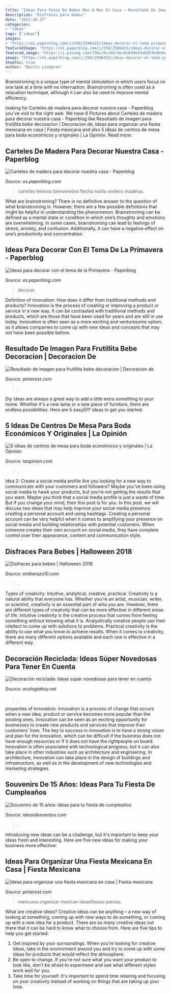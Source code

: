 ```yaml
---
title: "Ideas Para Fotos De Bebes Mes A Mes En Casa ~ Resultado De Imagen Para Frutillita Bebe Decoracion"
description: "Disfraces para bebes"
date: "2023-10-27"
categories:
- "ideas"
tags: ["ideas"]
images:
- "https://m1.paperblog.com/i/250/2506415/ideas-decorar-el-tema-primavera-L-S3I1kv.jpeg"
featuredImage: "https://m1.paperblog.com/i/250/2506415/ideas-decorar-el-tema-primavera-L-S3I1kv.jpeg"
featured_image: "https://i.pinimg.com/736x/0c/b9/9e/0cb99e43e6d53bd6944caa9748998ebc--mexican-party-decorations-parties-decorations.jpg"
image: "https://m1.paperblog.com/i/250/2506415/ideas-decorar-el-tema-primavera-L-S3I1kv.jpeg"
ShowToc: true
author: "Destin Lindgren"
---
```



Brainstroming is a unique type of mental stimulation in which users focus on one task at a time with no interruption. Brainstroming is often used as a relaxation technique, although it can also be used to improve mental efficiency.

	

		
looking for Carteles de madera para decorar nuestra casa - Paperblog you've visit to the right web. We have 8 Pictures about Carteles de madera para decorar nuestra casa - Paperblog like Resultado de imagen para frutillita bebe decoracion | Decoracion de, Ideas para organizar una fiesta mexicana en casa | Fiesta mexicana and also 5 ideas de centros de mesa para boda económicos y originales | La Opinión. Read more:
		
    
## Carteles De Madera Para Decorar Nuestra Casa - Paperblog

<img loading=lazy src="https://m1.paperblog.com/i/382/3820443/carteles-madera-decorar-nuestra-casa-L-S2_WNx.jpeg" onerror="this.onerror=null;this.src='https://tse4.mm.bing.net/th?id=OIP.EfVk6vyiSz2K80Kvy-cqSwHaGm&amp;pid=15.1';" alt="Carteles de madera para decorar nuestra casa - Paperblog">

_Source: es.paperblog.com_

>carteles letreros bienvenidos flecha malila ondeco maderas. 

	

What are brainstroming?
There is no definitive answer to the question of what brainstroming is. However, there are a few possible definitions that might be helpful in understanding the phenomenon. Brainstroming can be defined as a mental state or condition in which one’s thoughts and emotions are overwhelming. In some cases, brainstroming can lead to feelings of stress, anxiety, and confusion. Additionally, it can have a negative effect on one’s productivity and concentration.

    
## Ideas Para Decorar Con El Tema De La Primavera - Paperblog

<img loading=lazy src="https://m1.paperblog.com/i/250/2506415/ideas-decorar-el-tema-primavera-L-S3I1kv.jpeg" onerror="this.onerror=null;this.src='https://tse2.mm.bing.net/th?id=OIP.m9IR08l5jFKekHP0kmiL_QHaKX&amp;pid=15.1';" alt="Ideas para decorar con el tema de la Primavera - Paperblog">

_Source: es.paperblog.com_

>decorar. 

	

Definition of innovation: How does it differ from traditional methods and products?
Innovation is the process of creating or improving a product or service in a new way. It can be contrasted with traditional methods and products, which are those that have been used for years and are still in use today. Innovation is often seen as a more exciting and venturesome option, as it allows companies to come up with new ideas and concepts that may not have been possible before.

    
## Resultado De Imagen Para Frutillita Bebe Decoracion | Decoracion De

<img loading=lazy src="https://i.pinimg.com/736x/92/60/14/92601437f25f183bcc534b072f31a495.jpg" onerror="this.onerror=null;this.src='https://tse2.mm.bing.net/th?id=OIP.Vft0xUc3MUPHG12pYHKLKgHaEK&amp;pid=15.1';" alt="Resultado de imagen para frutillita bebe decoracion | Decoracion de">

_Source: pinterest.com_

>. 

	

Diy ideas are always a great way to add a little extra something to your home. Whether it's a new lamp or a new piece of furniture, there are endless possibilities. Here are 5 easyDIY ideas to get you started: 

    
## 5 Ideas De Centros De Mesa Para Boda Económicos Y Originales | La Opinión

<img loading=lazy src="https://images-na.ssl-images-amazon.com/images/I/71l9w3LPPrL._SL1200_.jpg" onerror="this.onerror=null;this.src='https://tse3.mm.bing.net/th?id=OIP.4-zEo-BvxB2enUBMvTubagHaHa&amp;pid=15.1';" alt="5 ideas de centros de mesa para boda económicos y originales | La Opinión">

_Source: laopinion.com_

>. 

	

Idea 2: Create a social media profile
Are you looking for a new way to communicate with your customers and followers? Maybe you’ve been using social media to hawk your products, but you’re not getting the results that you want. Maybe you think that a social media profile is just a waste of time. But if you change your mind, then this post is for you. In this post, we will discuss two ideas that may help improve your social media presence: creating a personal account and using hashtags.
Creating a personal account can be very helpful when it comes to amplifying your presence on social media and building relationships with potential customers. When someone creates their own account on social media, they have complete control over their appearance, content and communication style.

    
## Disfraces Para Bebes | Halloween 2018

<img loading=lazy src="https://embarazo10.com/wp-content/uploads/disfraces-para-bebes-2014-halloween-2014-dinosaurio.jpg" onerror="this.onerror=null;this.src='https://tse3.mm.bing.net/th?id=OIP.DEdGzFVf0r5vx5LHNIobTAHaHb&amp;pid=15.1';" alt="Disfraces para bebes | Halloween 2018">

_Source: embarazo10.com_

>. 

	

Types of creativity: Intuitive, analytical, creative, practical.
Creativity is a natural ability that everyone has. Whether you're an artist, musician, writer, or scientist, creativity is an essential part of who you are. However, there are different types of creativity that can be more effective in different areas of life. Intuitive creativity is the creative process that comes from feeling something without knowing what it is. Analystically creative people use their intellect to come up with solutions to problems. Practical creativity is the ability to use what you know to achieve results. When it comes to creativity, there are many different options available and each one is effective in a different way.

    
## Decoración Reciclada: Ideas Súper Novedosas Para Tener En Cuenta

<img loading=lazy src="http://ecologiahoy.net/wp-content/uploads/2016/05/shutterstock_136280165-682x1024.png" onerror="this.onerror=null;this.src='https://tse2.mm.bing.net/th?id=OIP.I4-D3DUdLocUXRnHOz3M5QHaLH&amp;pid=15.1';" alt="Decoración reciclada: Ideas súper novedosas para tener en cuenta">

_Source: ecologiahoy.net_

>. 

	

properties of innovation:
Innovation is a process of change that occurs when a new idea, product or service becomes more popular than the existing ones. Innovation can be seen as an exciting opportunity for businesses to create new products and services that improve their customers’ lives. The key to success in innovation is to have a strong vision and plan for the innovation, which can be difficult if the business does not have enough resources or if it does not have the rightpeople on board.
Innovation is often associated with technological progress, but it can also take place in other industries such as architecture and engineering. In architecture, innovation can take place in the design of buildings and infrastructure, as well as in the development of new technologies and marketing strategies.

    
## Souvenirs De 15 Años: Ideas Para Tu Fiesta De Cumpleaños

<img loading=lazy src="http://ideasdeeventos.com/wp-content/uploads/2014/12/souvenirs-ideas-originales-15-anos.jpg" onerror="this.onerror=null;this.src='https://tse2.mm.bing.net/th?id=OIP.U8zacdVy35eYsTk9bxUI3gHaFj&amp;pid=15.1';" alt="Souvenirs de 15 años: ideas para tu fiesta de cumpleaños">

_Source: ideasdeeventos.com_

>. 

	

Introducing new ideas can be a challenge, but it's important to keep your ideas fresh and interesting. Here are five new ideas for making your business more effective:

    
## Ideas Para Organizar Una Fiesta Mexicana En Casa | Fiesta Mexicana

<img loading=lazy src="https://i.pinimg.com/736x/0c/b9/9e/0cb99e43e6d53bd6944caa9748998ebc--mexican-party-decorations-parties-decorations.jpg" onerror="this.onerror=null;this.src='https://tse3.mm.bing.net/th?id=OIP.ETNuQEKAG1aOI4tDxdZemAAAAA&amp;pid=15.1';" alt="Ideas para organizar una fiesta mexicana en casa | Fiesta mexicana">

_Source: pinterest.com_

>mexicana organizar mexican ideasfiestas patrias. 

	

What are creative ideas?
Creative ideas can be anything – a new way of looking at something, coming up with new ways to do something, or coming up with a new idea for a product. There are so many creative ideas out there that it can be hard to know what to choose from. Here are five tips to help you get started: 
1) Get inspired by your surroundings. When you're looking for creative ideas, take in the environment around you and try to come up with some ideas for products that would reflect the atmosphere. 
2) Be open to change. If you're not sure what you want your product to look like, don't be afraid to experiment and see what different styles work well for you. 
3) Take time for yourself. It's important to spend time relaxing and focusing on your creativity instead of working on things that are taking up your time.

